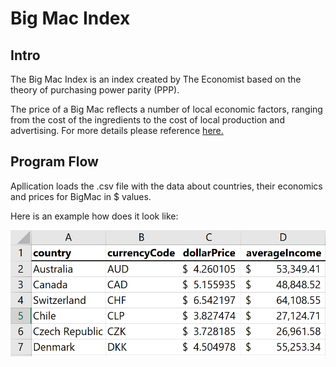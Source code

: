 # Big Mac Index

## Intro

The Big Mac Index is an index created by The Economist 
 based on the theory of purchasing power parity (PPP). 

The price of a Big Mac reflects a number of local economic factors, 
ranging from the cost of the ingredients to the cost of local production and advertising. 
For more details please reference [here.](https://www.investopedia.com/ask/answers/09/big-mac-index.asp)

## Program Flow

Apllication loads the .csv file with the data about countries, their economics and prices for BigMac in $ values.

Here is an example how does it look like:


![Data Scheme](pictures\dataExample.png)
